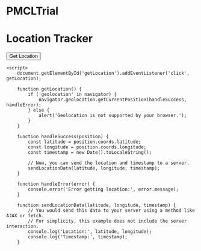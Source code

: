 # PMCLTrial
<!DOCTYPE html>
<html lang="en">
<head>
    <meta charset="UTF-8">
    <meta http-equiv="X-UA-Compatible" content="IE=edge">
    <meta name="viewport" content="width=device-width, initial-scale=1.0">
    <title>Location Tracker</title>
</head>
<body>
    <h1>Location Tracker</h1>
    <button id="getLocation">Get Location</button>

    <script>
        document.getElementById('getLocation').addEventListener('click', getLocation);

        function getLocation() {
            if ('geolocation' in navigator) {
                navigator.geolocation.getCurrentPosition(handleSuccess, handleError);
            } else {
                alert('Geolocation is not supported by your browser.');
            }
        }

        function handleSuccess(position) {
            const latitude = position.coords.latitude;
            const longitude = position.coords.longitude;
            const timestamp = new Date().toLocaleString();

            // Now, you can send the location and timestamp to a server.
            sendLocationData(latitude, longitude, timestamp);
        }

        function handleError(error) {
            console.error('Error getting location:', error.message);
        }

        function sendLocationData(latitude, longitude, timestamp) {
            // You would send this data to your server using a method like AJAX or fetch.
            // For simplicity, this example does not include the server interaction.
            console.log('Location:', latitude, longitude);
            console.log('Timestamp:', timestamp);
        }
